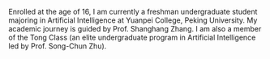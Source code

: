 Enrolled at the age of 16, I am currently a freshman undergraduate student majoring in Artificial Intelligence at Yuanpei College, Peking University. My academic journey is guided by Prof. Shanghang Zhang. I am also a member of the Tong Class (an elite undergraduate program in Artificial Intelligence led by Prof. Song-Chun Zhu).